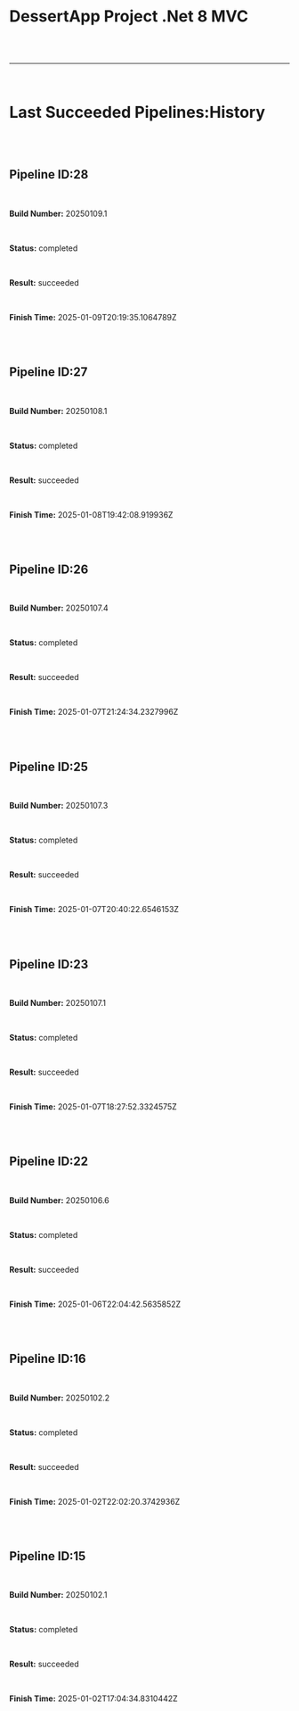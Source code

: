 <h1>DessertApp Project .Net 8 MVC</h1><br /><br /><hr /><br /><h1>Last Succeeded Pipelines:History</h1><br /><br /><h2>Pipeline ID:28</h2><br /><p><strong>Build Number:</strong> 20250109.1</p><br /><p><strong>Status:</strong> completed</p><br /><p><strong>Result:</strong> succeeded</p><br /><p><strong>Finish Time:</strong> 2025-01-09T20:19:35.1064789Z</p><br /><br /><h2>Pipeline ID:27</h2><br /><p><strong>Build Number:</strong> 20250108.1</p><br /><p><strong>Status:</strong> completed</p><br /><p><strong>Result:</strong> succeeded</p><br /><p><strong>Finish Time:</strong> 2025-01-08T19:42:08.919936Z</p><br /><br /><h2>Pipeline ID:26</h2><br /><p><strong>Build Number:</strong> 20250107.4</p><br /><p><strong>Status:</strong> completed</p><br /><p><strong>Result:</strong> succeeded</p><br /><p><strong>Finish Time:</strong> 2025-01-07T21:24:34.2327996Z</p><br /><br /><h2>Pipeline ID:25</h2><br /><p><strong>Build Number:</strong> 20250107.3</p><br /><p><strong>Status:</strong> completed</p><br /><p><strong>Result:</strong> succeeded</p><br /><p><strong>Finish Time:</strong> 2025-01-07T20:40:22.6546153Z</p><br /><br /><h2>Pipeline ID:23</h2><br /><p><strong>Build Number:</strong> 20250107.1</p><br /><p><strong>Status:</strong> completed</p><br /><p><strong>Result:</strong> succeeded</p><br /><p><strong>Finish Time:</strong> 2025-01-07T18:27:52.3324575Z</p><br /><br /><h2>Pipeline ID:22</h2><br /><p><strong>Build Number:</strong> 20250106.6</p><br /><p><strong>Status:</strong> completed</p><br /><p><strong>Result:</strong> succeeded</p><br /><p><strong>Finish Time:</strong> 2025-01-06T22:04:42.5635852Z</p><br /><br /><h2>Pipeline ID:16</h2><br /><p><strong>Build Number:</strong> 20250102.2</p><br /><p><strong>Status:</strong> completed</p><br /><p><strong>Result:</strong> succeeded</p><br /><p><strong>Finish Time:</strong> 2025-01-02T22:02:20.3742936Z</p><br /><br /><h2>Pipeline ID:15</h2><br /><p><strong>Build Number:</strong> 20250102.1</p><br /><p><strong>Status:</strong> completed</p><br /><p><strong>Result:</strong> succeeded</p><br /><p><strong>Finish Time:</strong> 2025-01-02T17:04:34.8310442Z</p><br /><br />
